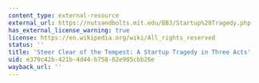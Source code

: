 ```yaml
---
content_type: external-resource
external_url: https://nutsandbolts.mit.edu/BBJ/Startup%20Tragedy.php
has_external_license_warning: true
license: https://en.wikipedia.org/wiki/All_rights_reserved
status: ''
title: 'Steer Clear of the Tempest: A Startup Tragedy in Three Acts'
uid: e379c42b-421b-4d44-b758-62e905cbb26e
wayback_url: ''
---
```

